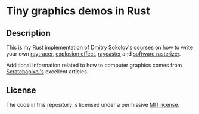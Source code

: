 # Tiny graphics demos in Rust

## Description

This is my Rust implementation of [Dmitry Sokolov][ssloy]'s [courses][tinycourses]
on how to write your own [raytracer][tinyraytracer], [explosion effect][tinykaboom],
[raycaster][tinyraycaster] and [software rasterizer][tinyrenderer].

Additional information related to how to computer graphics comes from
[Scratchapixel's][scratchapixel] excellent articles.

[ssloy]: https://github.com/ssloy
[tinycourses]: https://github.com/ssloy/tinyrenderer/wiki
[tinyraytracer]: https://github.com/ssloy/tinyraytracer
[tinykaboom]: https://github.com/ssloy/tinykaboom
[tinyraycaster]: https://github.com/ssloy/tinyraycaster
[tinyrenderer]: https://github.com/ssloy/tinyrenderer
[scratchapixel]: https://www.scratchapixel.com/

## License

The code in this repository is licensed under a permissive [MIT license](LICENSE.txt).
